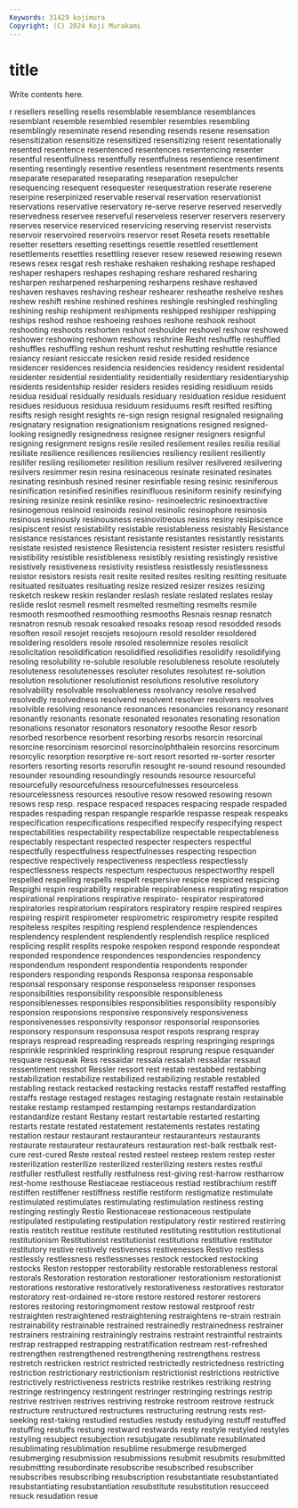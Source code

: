 ```yaml
---
Keywords: 31429 kojimura
Copyright: (C) 2024 Koji Murakami
---
```


# title

Write contents here.



r resellers reselling resells resemblable resemblance resemblances resemblant resemble resembled
resembler resembles resembling resemblingly reseminate resend resending resends resene resensation
resensitization resensitize resensitized resensitizing resent resentationally resented resentence resentenced resentences
resentencing resenter resentful resentfullness resentfully resentfulness resentience resentiment resenting resentingly
resentive resentless resentment resentments resents reseparate reseparated reseparating reseparation resepulcher
resequencing resequent resequester resequestration reserate reserene reserpine reserpinized reservable reserval
reservation reservationist reservations reservative reservatory re-serve reserve reserved reservedly reservedness
reservee reserveful reserveless reserver reservers reservery reserves reservice reserviced reservicing
reserving reservist reservists reservoir reservoired reservoirs reservor reset Reseta resets
resettable resetter resetters resetting resettings resettle resettled resettlement resettlements resettles
resettling resever resew resewed resewing resewn resews resex resgat resh
reshake reshaken reshaking reshape reshaped reshaper reshapers reshapes reshaping reshare
reshared resharing resharpen resharpened resharpening resharpens reshave reshaved reshaven reshaves
reshaving reshear reshearer resheathe reshelve reshes reshew reshift reshine reshined
reshines reshingle reshingled reshingling reshining reship reshipment reshipments reshipped reshipper
reshipping reships reshod reshoe reshoeing reshoes reshone reshook reshoot reshooting
reshoots reshorten reshot reshoulder reshovel reshow reshowed reshower reshowing reshown
reshows reshrine Resht reshuffle reshuffled reshuffles reshuffling reshun reshunt reshut
reshutting reshuttle resiance resiancy resiant resiccate resicken resid reside resided
residence residencer residences residencia residencies residency resident residental residenter residential
residentiality residentially residentiary residentiaryship residents residentship resider residers resides residing
residiuum resids residua residual residually residuals residuary residuation residue residuent
residues residuous residuua residuum residuums resift resifted resifting resifts resigh
resight resights re-sign resign resignal resignaled resignaling resignatary resignation resignationism
resignations resigned resigned-looking resignedly resignedness resignee resigner resigners resignful resigning
resignment resigns resile resiled resilement resiles resilia resilial resiliate resilience
resiliences resiliencies resiliency resilient resiliently resilifer resiling resiliometer resilition resilium
resilver resilvered resilvering resilvers resimmer resin resina resinaceous resinate resinated
resinates resinating resinbush resined resiner resinfiable resing resinic resiniferous resinification
resinified resinifies resinifluous resiniform resinify resinifying resining resinize resink resinlike
resino- resinoelectric resinoextractive resinogenous resinoid resinoids resinol resinolic resinophore resinosis
resinous resinously resinousness resinovitreous resins resiny resipiscence resipiscent resist resistability
resistable resistableness resistably Resistance resistance resistances resistant resistante resistantes resistantly
resistants resistate resisted resistence Resistencia resistent resister resisters resistful resistibility
resistible resistibleness resistibly resisting resistingly resistive resistively resistiveness resistivity resistless
resistlessly resistlessness resistor resistors resists resit resite resited resites resiting
resitting resituate resituated resituates resituating resize resized resizer resizes resizing
resketch reskew reskin reslander reslash reslate reslated reslates reslay reslide
reslot resmell resmelt resmelted resmelting resmelts resmile resmooth resmoothed resmoothing
resmooths Resnais resnap resnatch resnatron resnub resoak resoaked resoaks resoap
resod resodded resods resoften resoil resojet resojets resojourn resold resolder
resoldered resoldering resolders resole resoled resolemnize resoles resolicit resolicitation resolidification
resolidified resolidifies resolidify resolidifying resoling resolubility re-soluble resoluble resolubleness resolute
resolutely resoluteness resolutenesses resoluter resolutes resolutest re-solution resolution resolutioner resolutionist
resolutions resolutive resolutory resolvability resolvable resolvableness resolvancy resolve resolved resolvedly
resolvedness resolvend resolvent resolver resolvers resolves resolvible resolving resonance resonances
resonancies resonancy resonant resonantly resonants resonate resonated resonates resonating resonation
resonations resonator resonators resonatory resoothe Resor resorb resorbed resorbence resorbent
resorbing resorbs resorcin resorcinal resorcine resorcinism resorcinol resorcinolphthalein resorcins resorcinum
resorcylic resorption resorptive re-sort resort resorted re-sorter resorter resorters resorting
resorts resorufin resought re-sound resound resounded resounder resounding resoundingly resounds
resource resourceful resourcefully resourcefulness resourcefulnesses resourceless resourcelessness resources resoutive resow
resowed resowing resown resows resp resp. respace respaced respaces respacing
respade respaded respades respading respan respangle resparkle respasse respeak respeaks
respecification respecifications respecified respecify respecifying respect respectabilities respectability respectabilize respectable
respectableness respectably respectant respected respecter respecters respectful respectfully respectfulness respectfulnesses
respecting respection respective respectively respectiveness respectless respectlessly respectlessness respects respectum
respectuous respectworthy respell respelled respelling respells respelt respersive respice respiced
respicing Respighi respin respirability respirable respirableness respirating respiration respirational respirations
respirative respirato- respirator respiratored respiratories respiratorium respirators respiratory respire respired
respires respiring respirit respirometer respirometric respirometry respite respited respiteless respites
respiting resplend resplendence resplendences resplendency resplendent resplendently resplendish resplice respliced
resplicing resplit resplits respoke respoken respond responde respondeat responded respondence
respondences respondencies respondency respondendum respondent respondentia respondents responder responders responding
responds Responsa responsa responsable responsal responsary response responseless responser responses
responsibilities responsibility responsible responsibleness responsiblenesses responsibles responsiblities responsiblity responsibly responsion
responsions responsive responsively responsiveness responsivenesses responsivity responsor responsorial responsories responsory
responsum responsusa respot respots resprang respray resprays respread respreading respreads
respring respringing resprings resprinkle resprinkled resprinkling resprout resprung respue resquander
resquare resqueak Ress ressaidar ressala ressalah ressaldar ressaut ressentiment resshot
Ressler ressort rest restab restabbed restabbing restabilization restabilize restabilized restabilizing
restable restabled restabling restack restacked restacking restacks restaff restaffed restaffing
restaffs restage restaged restages restaging restagnate restain restainable restake restamp
restamped restamping restamps restandardization restandardize restant Restany restart restartable restarted
restarting restarts restate restated restatement restatements restates restating restation restaur
restaurant restauranteur restauranteurs restaurants restaurate restaurateur restaurateurs restauration rest-balk restbalk
rest-cure rest-cured Reste resteal rested resteel resteep restem restep rester
resterilization resterilize resterilized resterilizing resters restes restful restfuller restfullest restfully
restfulness rest-giving rest-harrow restharrow rest-home resthouse Restiaceae restiaceous restiad restibrachium
restiff restiffen restiffener restiffness restifle restiform restigmatize restimulate restimulated restimulates
restimulating restimulation restiness resting restinging restingly Restio Restionaceae restionaceous restipulate
restipulated restipulating restipulation restipulatory restir restirred restirring restis restitch restitue
restitute restituted restituting restitution restitutional restitutionism Restitutionist restitutionist restitutions restitutive
restitutor restitutory restive restively restiveness restivenesses Restivo restless restlessly restlessness
restlessnesses restock restocked restocking restocks Reston restopper restorability restorable restorableness
restoral restorals Restoration restoration restorationer restorationism restorationist restorations restorative restoratively
restorativeness restoratives restorator restoratory rest-ordained re-store restore restored restorer restorers
restores restoring restoringmoment restow restowal restproof restr restraighten restraightened restraightening
restraightens re-strain restrain restrainability restrainable restrained restrainedly restrainedness restrainer restrainers
restraining restrainingly restrains restraint restraintful restraints restrap restrapped restrapping restratification
restream rest-refreshed restrengthen restrengthened restrengthening restrengthens restress restretch restricken restrict
restricted restrictedly restrictedness restricting restriction restrictionary restrictionism restrictionist restrictions restrictive
restrictively restrictiveness restricts restrike restrikes restriking restring restringe restringency restringent
restringer restringing restrings restrip restrive restriven restrives restriving restroke restroom
restrove restruck restructure restructured restructures restructuring restrung rests rest-seeking rest-taking
restudied restudies restudy restudying restuff restuffed restuffing restuffs restung restward
restwards resty restyle restyled restyles restyling resubject resubjection resubjugate resublimate
resublimated resublimating resublimation resublime resubmerge resubmerged resubmerging resubmission resubmissions resubmit
resubmits resubmitted resubmitting resubordinate resubscribe resubscribed resubscriber resubscribes resubscribing resubscription
resubstantiate resubstantiated resubstantiating resubstantiation resubstitute resubstitution resucceed resuck resudation resue

